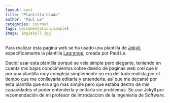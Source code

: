 ```yaml
---
layout: post
title: "Plantilla Usada"
author: "Paul Le"
categories: journal
tags: [documentation,sample]
image: ImgJekyll.jpg
---
```


Para realizar esta pagina web se ha usado una plantilla de <a href="http://jekyllthemes.org/" taregt="_blank">Jekyll</a>, especificamente la plantilla <a href="http://jekyllthemes.org/themes/lagrange/" target="_blank">Lagrange</a>, creada por Paul Le.

Decidí usar esta plantilla porqué se veia simple pero elegante, teniendo en cuenta mis bajos conocimientos sobre diseño de paginas web creí que ir por una plantilla muy compleja simplemente no era del todo realista,por el tiempo que me conllevaria editarla y entenderla, así que me decanté por esta plantilla que era algo mas simple pero que estaba dentro de mis capacidades el poder entenderla y editarla sin problemas. Se uso Jekyll por recomendación de mi profesor de Introduccion de la Ingenieria de Software.
